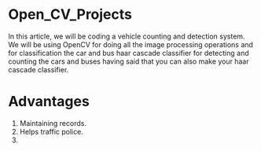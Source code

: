 # Open_CV_Projects
In this article, we will be coding a vehicle counting and detection system. We will be using OpenCV for doing all the image processing operations and for classification the car and bus haar cascade classifier for detecting and counting the cars and buses having said that you can also make your haar cascade classifier.
# Advantages
1. Maintaining records.
2. Helps traffic police.
3. 
